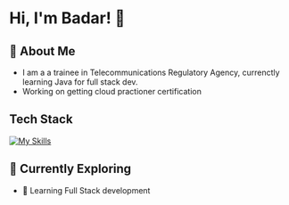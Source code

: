 # Hi, I'm Badar! 👋


## 🚀 About Me

- I am a a trainee in Telecommunications Regulatory Agency, currenctly learning Java for full stack dev.
- Working on getting cloud practioner certification



## Tech Stack
[![My Skills](https://skillicons.dev/icons?i=java,python,arduino,aws,idea,ai,ps)](https://skillicons.dev)

## 🌱 Currently Exploring

- 🚀 Learning Full Stack development
